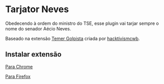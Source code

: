 # Tarjator Neves

Obedecendo à ordem do ministro do TSE, esse plugin vai tarjar sempre o nome do senador Aécio Neves.

Baseado na extensão [Temer Golpista](https://github.com/hacktivismcwb/temergolpista) criada por [hacktivismcwb](https://github.com/hacktivismcwb).

## Instalar extensão

[Para Chrome](https://chrome.google.com/webstore/detail/tarjator-neves/figpjpikpgdcnbeocebilgfonpoeheec?hl=pt-BR)

[Para Firefox](https://addons.mozilla.org/pt-BR/firefox/addon/tarjatorneves/?src=api)
